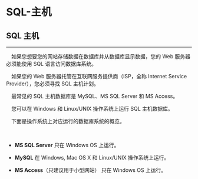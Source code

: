 # SQL-主机

## SQL 主机

------

　如果您想要您的网站存储数据在数据库并从数据库显示数据，您的 Web 服务器必须能使用 SQL 语言访问数据库系统。

　如果您的 Web 服务器托管在互联网服务提供商（ISP，全称 Internet Service Provider），您必须寻找 SQL 主机计划。

　最常见的 SQL 主机数据库是 MySQL、MS SQL Server 和 MS Access。

　您可以在 Windows 和 Linux/UNIX 操作系统上运行 SQL 主机数据库。

　下面是操作系统上对应运行的数据库系统的概览。

​            

- **MS SQL Server**
                                                  只在 Windows OS 上运行。                    
                    
- **MySQL**
                       在 Windows, Mac OS X 和 Linux/UNIX 操作系统上运行。                    
                    
- **MS Access**（只建议用于小型网站）
                        只在 Windows OS 上运行。                    

